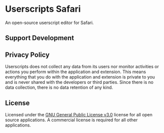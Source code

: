 # Userscripts Safari

An open-source userscript editor for Safari.

## Support Development

## Privacy Policy
Userscripts does not collect any data from its users nor monitor activities or actions you perform within the application and extension. This means everything that you do with the application and extension is private to you and is never shared with the developers or third parties. Since there is no data collection, there is no data retention of any kind.

## License

Licensed under the [GNU General Public License v3.0](/LICENSE) license for all open source applications. A commercial license is required for all other applications.



